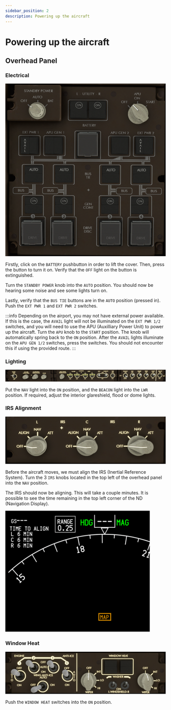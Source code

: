 ```yaml
---
sidebar_position: 2
description: Powering up the aircraft
---
```


# Powering up the aircraft

## Overhead Panel

### Electrical

![Overhead Electrical](../assets/bg/overhead-electrical.png)

Firstly, click on the `BATTERY` pushbutton in order to lift the cover. Then, press the button to turn it on. Verify that the `OFF` light on the button is extinguished.

Turn the `STANDBY POWER` knob into the `AUTO` position. You should now be hearing some noise and see some lights turn on.

Lastly, verify that the `BUS TIE` buttons are in the `AUTO` position (pressed in). Push the `EXT PWR 1` and `EXT PWR 2` switches.

:::info
Depending on the airport, you may not have external power available. If this is the case, the `AVAIL` light will not be illuminated on the `EXT PWR 1/2` switches, and you will need to use the APU (Auxilliary Power Unit) to power up the aircraft. Turn the `APU` knob to the `START` position. The knob will automatically spring back to the `ON` position. After the `AVAIL` lights illuminate on the `APU GEN 1/2` switches, press the switches. You should not encounter this if using the provided route.
:::

### Lighting

![Overhead Lighting](../assets/bg/overhead-lighting.png)

Put the `NAV` light into the `ON` position, and the `BEACON` light into the `LWR` position. If required, adjust the interior glareshield, flood or dome lights.

### IRS Alignment

![Overhead IRS](../assets/bg/overhead-irs.png)

Before the aircraft moves, we must align the IRS (Inertial Reference System). Turn the 3 `IRS` knobs located in the top left of the overhead panel into the `NAV` position.

The IRS should now be aligning. This will take a couple minutes. It is possible to see the time remaining in the top left corner of the ND (Navigation Display).

![Time to align](../assets/bg/time-to-align.png)

### Window Heat

![Overhead Window Heat](../assets/bg/overhead-window-heat.png)

Push the `WINDOW HEAT` switches into the `ON` position.